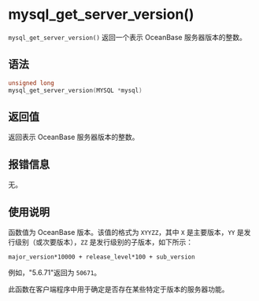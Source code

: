 mysql_get_server_version() 
===============================================

`mysql_get_server_version()` 返回一个表示 OceanBase 服务器版本的整数。

语法 
-----------------------

```c
unsigned long
mysql_get_server_version(MYSQL *mysql)
```



返回值 
------------------------

返回表示 OceanBase 服务器版本的整数。

报错信息 
-------------------------

无。

使用说明 
-------------------------

函数值为 OceanBase 版本。该值的格式为 `XYYZZ`，其中 `X` 是主要版本，`YY` 是发行级别（或次要版本），`ZZ` 是发行级别的子版本，如下所示：

```unknow
major_version*10000 + release_level*100 + sub_version
```



例如，"5.6.71"返回为 `50671`。

此函数在客户端程序中用于确定是否存在某些特定于版本的服务器功能。

